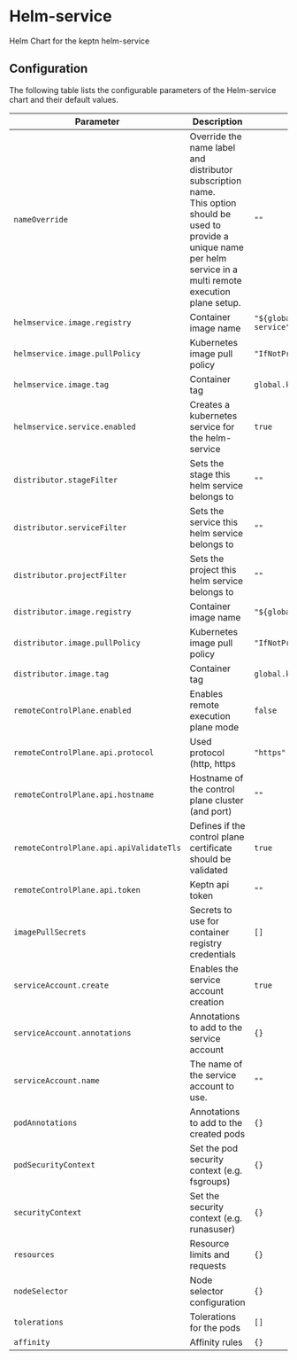 Helm-service
===========

Helm Chart for the keptn helm-service

## Configuration

The following table lists the configurable parameters of the Helm-service chart and their default values.

| Parameter                               | Description                                                       | Default                                         |
|-----------------------------------------|-------------------------------------------------------------------|-------------------------------------------------|
| `nameOverride`                          | Override the name label and distributor subscription name. <br />This option should be used to provide a unique name per helm service in a multi remote execution plane setup.        | `""`                                            |
| `helmservice.image.registry`            | Container image name                                              | `"${global.keptn.image.registry}/helm-service"` |
| `helmservice.image.pullPolicy`          | Kubernetes image pull policy                                      | `"IfNotPresent"`                                |
| `helmservice.image.tag`                 | Container tag                                                     | `global.keptn.image.tag`                        |
| `helmservice.service.enabled`           | Creates a kubernetes service for the helm-service                 | `true`                                          |
| `distributor.stageFilter`               | Sets the stage this helm service belongs to                       | `""`                                            |
| `distributor.serviceFilter`             | Sets the service this helm service belongs to                     | `""`                                            |
| `distributor.projectFilter`             | Sets the project this helm service belongs to                     | `""`                                            |
| `distributor.image.registry`            | Container image name                                              | `"${global.keptn.image.registry}/distributor"`  |
| `distributor.image.pullPolicy`          | Kubernetes image pull policy                                      | `"IfNotPresent"`                                |
| `distributor.image.tag`                 | Container tag                                                     | `global.keptn.image.tag`                        |
| `remoteControlPlane.enabled`            | Enables remote execution plane mode                               | `false`                                         |
| `remoteControlPlane.api.protocol`       | Used protocol (http, https                                        | `"https"`                                       |
| `remoteControlPlane.api.hostname`       | Hostname of the control plane cluster (and port)                  | `""`                                            |
| `remoteControlPlane.api.apiValidateTls` | Defines if the control plane certificate should be validated      | `true`                                          |
| `remoteControlPlane.api.token`          | Keptn api token                                                   | `""`                                            |
| `imagePullSecrets`                      | Secrets to use for container registry credentials                 | `[]`                                            |
| `serviceAccount.create`                 | Enables the service account creation                              | `true`                                          |
| `serviceAccount.annotations`            | Annotations to add to the service account                         | `{}`                                            |
| `serviceAccount.name`                   | The name of the service account to use.                           | `""`                                            |
| `podAnnotations`                        | Annotations to add to the created pods                            | `{}`                                            |
| `podSecurityContext`                    | Set the pod security context (e.g. fsgroups)                      | `{}`                                            |
| `securityContext`                       | Set the security context (e.g. runasuser)                         | `{}`                                            |
| `resources`                             | Resource limits and requests                                      | `{}`                                            |
| `nodeSelector`                          | Node selector configuration                                       | `{}`                                            |
| `tolerations`                           | Tolerations for the pods                                          | `[]`                                            |
| `affinity`                              | Affinity rules                                                    | `{}`                                            |
